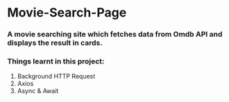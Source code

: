 # Movie-Search-Page
### A movie searching site which fetches data from Omdb API and displays the result in cards.
### Things learnt in this project:
1. Background HTTP Request
2. Axios
3. Async & Await
